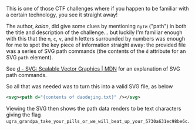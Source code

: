This is one of those CTF challenges where if you happen to be familiar with a certain technology, you see it straight away!

The author, *kalan*, did give some clues by mentioning `пути` ("path") in both the title and description of the challenge... but luckily I'm familiar enough with this that the `m`, `c`, `v`, and `h` letters surrounded by numbers was enough for me to spot the key piece of information straight away: the provided file was a series of SVG path commands (the contents of the `d` attribute for an SVG `path` element).

See [d - SVG: Scalable Vector Graphics | MDN](https://developer.mozilla.org/en-US/docs/Web/SVG/Attribute/d) for an explanation of SVG path commands.

So all that was needed was to turn this into a valid SVG file, as below

```xml
<svg><path d="{contents of daodejing.txt}" /></svg>
```

Viewing the SVG then shows the path data renders to be text characters giving the flag `ugra_grandpa_take_your_pills_or_we_will_beat_up_your_5730a631ec98be6c`.